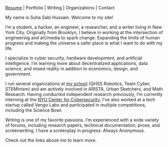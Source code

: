 [Resume](https://bit.ly/2HcTNym) | Portfolio | Writing | Organizations | Contact 

My name is Suha Sabi Hussain. Welcome to my site! 

I’m a student, a hacker, an engineer, a researcher, and a writer living in New York City. Originally from Brooklyn, I believe in working at the intersection of engineering and art/media to spark change. Expanding the limits of human progress and making the universe a safer place is what I want to do with my life. 

I specialize in cyber security, hardware development, and artificial intelligence. I’m learning more about decentralized applications, data science, and mixed reality in addition to economics, design, and government. 

I run several organizations at [my school](http://www.qhss.org/) (QHSS Robotics, Team Cyber, STEMinism) and am actively involved in ARISTA, Urban Sketchers, and Math Research. Having conducted independent research previously, I’m currently interning at the [NYU Center for Cybersecurity](http://cyber.nyu.edu/). I’ve also worked at a tech startup called Vengo Labs and participated in multiple competitions, including the Science Bowl. 

Writing is one of my favorite passions. I’m experienced with a wide variety of forums, including research papers, technical documentation, prose, and screenwriting. I have a screenplay in progress: Always Anonymous. 

Check out the links above me to learn more. 
